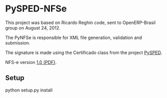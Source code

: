 PySPED-NFSe
===========

This project was based on Ricardo Reghin code, sent to OpenERP-Brasil group on August 24, 2012.

The PyNFSe is responsible for XML file generation, validation and submission.

The signature is made using the Certificado class from the project [PySPED](https://github.com/aricaldeira/PySPED/).

NFS-e version [1.0 (PDF)](http://www.abrasf.org.br/ABRASF/arquivos/NFSE-NACIONAL_ManualDeIntegra%C3%A7ao.pdf).

Setup
-----

python setup.py install